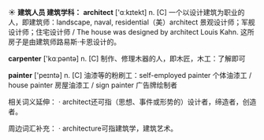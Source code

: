 ☀ <span class="category">**建筑人员 建筑学科：**</span>
<span class="vocabulary">**architect**</span> ['ɑːkɪtekt] 
<span class="definition">n. [C] 一个以设计建筑为职业的人，即建筑师：</span>landscape, naval, residential（美）architect 景观设计师；军舰设计师；住宅设计师 / The house was designed by architect Louis Kahn. 这所房子是由建筑师路易斯·卡恩设计的。

<span class="vocabulary">**carpenter**</span> ['kɑːpəntə] 
<span class="definition">n. [C] 制作、修理木器的人，即木匠，木工：</span>了解即可

<span class="vocabulary">**painter**</span> ['peɪntə] 
<span class="definition">n. [C] 油漆等的粉刷工：</span>self-employed painter 个体油漆工 / house painter 房屋油漆工 / sign painter 广告牌绘制者

相关词义延伸：
· architect还可指（思想、事件或形势的）设计者，缔造者，创造者。

周边词汇补充：
· architecture可指建筑学，建筑艺术。

